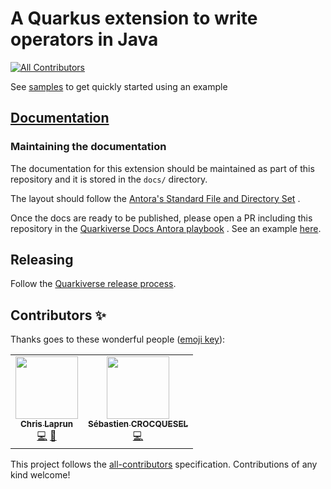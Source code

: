 # A Quarkus extension to write operators in Java

<!-- ALL-CONTRIBUTORS-BADGE:START - Do not remove or modify this section -->
[![All Contributors](https://img.shields.io/badge/all_contributors-2-orange.svg?style=flat-square)](#contributors-)
<!-- ALL-CONTRIBUTORS-BADGE:END -->

See [samples](samples/README.md) to get quickly started using an example

## [Documentation](https://quarkiverse.github.io/quarkiverse-docs/quarkus-operator-sdk/dev/index.html)
                                                                                                            
### Maintaining the documentation
The documentation for this extension should be maintained as part of this repository and it is
stored in the `docs/` directory.

The layout should follow
the [Antora's Standard File and Directory Set](https://docs.antora.org/antora/2.3/standard-directories/)
.

Once the docs are ready to be published, please open a PR including this repository in
the [Quarkiverse Docs Antora playbook](https://github.com/quarkiverse/quarkiverse-docs/blob/master/antora-playbook.yml#L7)
. See an example [here](https://github.com/quarkiverse/quarkiverse-docs/pull/1).

## Releasing

Follow the [Quarkiverse release process](https://github.com/quarkiverse/quarkiverse/wiki/Release).

## Contributors ✨

Thanks goes to these wonderful people ([emoji key](https://allcontributors.org/docs/en/emoji-key)):

<!-- ALL-CONTRIBUTORS-LIST:START - Do not remove or modify this section -->
<!-- prettier-ignore-start -->
<!-- markdownlint-disable -->
<table>
  <tr>
    <td align="center"><a href="http://about.me/metacosm"><img src="https://avatars.githubusercontent.com/u/120057?v=4?s=100" width="100px;" alt=""/><br /><sub><b>Chris Laprun</b></sub></a><br /><a href="https://github.com/quarkiverse/quarkus-operator-sdk/commits?author=metacosm" title="Code">💻</a> <a href="#maintenance-metacosm" title="Maintenance">🚧</a></td>
    <td align="center"><a href="https://www.inulogic.fr"><img src="https://avatars.githubusercontent.com/u/88554524?v=4?s=100" width="100px;" alt=""/><br /><sub><b>Sébastien CROCQUESEL</b></sub></a><br /><a href="https://github.com/quarkiverse/quarkus-operator-sdk/commits?author=scrocquesel" title="Code">💻</a></td>
  </tr>
</table>

<!-- markdownlint-restore -->
<!-- prettier-ignore-end -->

<!-- ALL-CONTRIBUTORS-LIST:END -->

This project follows the [all-contributors](https://github.com/all-contributors/all-contributors)
specification. Contributions of any kind welcome!